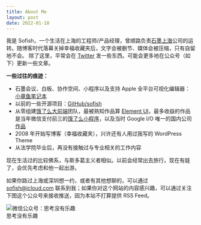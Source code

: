 ```yaml
---
title: About Me
layout: post
date: 2022-01-10
---
```


我是 Sofish，一个生活在上海的工程师/产品经理，曾顺路负责[石墨上海](https://shimo.im)公司的运转。随博客时代落幕关掉幸福收藏夹后，文字会被删节、媒体会被压缩，只有自留地不会。 除了这里，平常会在 [Twitter](//twitter.com/sofish) 发一些东西。可能会更多地在公众号（如下）更新一些文章。

**一些过往的痕迹：**

*   石墨会议、白板、协作空间、小程序以及支持 Apple 全平台可视化编辑器：[小章鱼笔记本](https://apps.apple.com/cn/app/%E5%B0%8F%E7%AB%A0%E9%B1%BC-%E6%95%88%E7%8E%87%E7%AC%94%E8%AE%B0%E6%9C%AC/id1455084877?mt=12)
*   以前的一些开源项目：[GitHub/sofish](//github.com/sofish)
*   从零组建[饿了么大前端](//github.com/elemefe)团队，最被熟知作品算 [Element UI](//github.com/elemefe/element)，最多收益的作品是当年微信支付前三的[饿了么小程序](https://mp.weixin.qq.com/s/qCYgpxK9tKSlKzoCHk5Pyw "部门发起")，以及当时 Google I/O 唯一的国内公司[作品](https://developers.google.com/web/showcase/2017/eleme)
*   2008 年开始写博客（幸福收藏夹），兴许还有人用过我写的 WordPress Theme
*   从法学院毕业后，再没有接触过与专业相关的工作内容

现在生活过的比较佛系，与斯多葛主义者相似。以前会经常出去旅行，现在有娃了，会优先考虑和他一起出游。

如果你路过上海或深圳想一约，或者有其他想聊的，可以通过 [sofish@icloud.com](mailto:sofish@icloud.com) 联系到我；如果你对这个网站的内容感兴趣，可以通过关注下图这个公众号来接收推送，因为本站不打算提供 RSS Feed。

![微信公众号：思考没有乐趣](/assets/mp-qrcode.jpg)  
思考没有乐趣